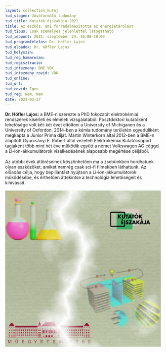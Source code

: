 ```yaml
---
layout: collection_kutej
tud_slogen: Jövőformáló tudomány
tud_title: Kutatók éjszakája 2021
title: Az eszköz, ami forradalmasította az energiatárolást
tud_tipus: Csak személyes jelenléttel látogatható
tud_idopont: 2021. szeptember 24. 16:00-20:00
tud_programfelelos: Dr. Höfler Lajos
tud_eloadok: Dr. Höfler Lajos
tud_helyszin: 
tud_reg_hamarosan:
tud_regisztracio:
tud_intezmeny: BME VBK
tud_intezmeny_rovid: VBK
tud_online:
tud_url:
tud_covid: Igen
tud_reg: Nem, Nem
date: 2021-03-27
---
```


<b>Dr. Höfler Lajos:</b> a BME-n szerezte a PhD fokozatát elektrokémiai rendszerek kísérleti és elméleti vizsgálatából. Posztdoktori kutatóként lehetősége volt két-két évet eltölteni a University of Michiganen és a University of Oxfordon. 2014-ben a kémia tudomány területén egyedüliként megkapta a Junior Prima díjat. Martin Winterkorn által 2012-ben a BME-n alapított Gyurcsányi E. Róbert által vezetett Elektrokémiai Kutatócsoport tagjaként több mint hét éve működik együtt a német Volkswagen AG céggel a Li-ion-akkumulátorok viselkedésének alaposabb megértése céljából. 
<br><br>
Az utóbbi évek áttöréseinek köszönhetően ma a zsebünkben hordhatunk olyan eszközöket, amiket nemrég csak sci-fi filmekben láthattunk. Az előadás célja, hogy bepillantást nyújtson a Li-ion-akkumulátorok működésébe, és érthetően áttekintse a technológia lehetőségeit és kihívásait. 
<br><br>
<img src="images/energiatarolas.png" max-width="500" class="center"> 

